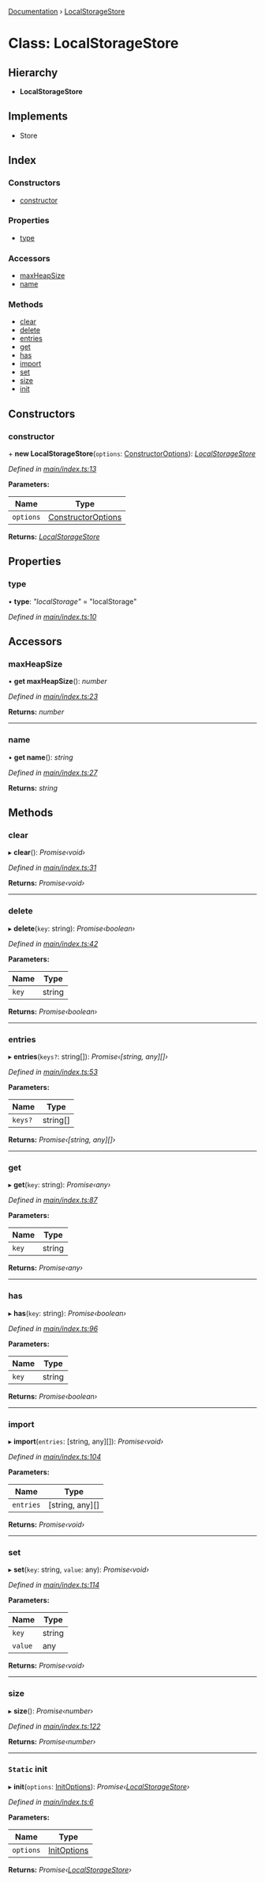 [Documentation](../README.md) › [LocalStorageStore](localstoragestore.md)

# Class: LocalStorageStore

## Hierarchy

* **LocalStorageStore**

## Implements

* Store

## Index

### Constructors

* [constructor](localstoragestore.md#constructor)

### Properties

* [type](localstoragestore.md#type)

### Accessors

* [maxHeapSize](localstoragestore.md#maxheapsize)
* [name](localstoragestore.md#name)

### Methods

* [clear](localstoragestore.md#clear)
* [delete](localstoragestore.md#delete)
* [entries](localstoragestore.md#entries)
* [get](localstoragestore.md#get)
* [has](localstoragestore.md#has)
* [import](localstoragestore.md#import)
* [set](localstoragestore.md#set)
* [size](localstoragestore.md#size)
* [init](localstoragestore.md#static-init)

## Constructors

###  constructor

\+ **new LocalStorageStore**(`options`: [ConstructorOptions](../README.md#constructoroptions)): *[LocalStorageStore](localstoragestore.md)*

*Defined in [main/index.ts:13](https://github.com/badbatch/cachemap/blob/27e229b/packages/local-storage/src/main/index.ts#L13)*

**Parameters:**

Name | Type |
------ | ------ |
`options` | [ConstructorOptions](../README.md#constructoroptions) |

**Returns:** *[LocalStorageStore](localstoragestore.md)*

## Properties

###  type

• **type**: *"localStorage"* = "localStorage"

*Defined in [main/index.ts:10](https://github.com/badbatch/cachemap/blob/27e229b/packages/local-storage/src/main/index.ts#L10)*

## Accessors

###  maxHeapSize

• **get maxHeapSize**(): *number*

*Defined in [main/index.ts:23](https://github.com/badbatch/cachemap/blob/27e229b/packages/local-storage/src/main/index.ts#L23)*

**Returns:** *number*

___

###  name

• **get name**(): *string*

*Defined in [main/index.ts:27](https://github.com/badbatch/cachemap/blob/27e229b/packages/local-storage/src/main/index.ts#L27)*

**Returns:** *string*

## Methods

###  clear

▸ **clear**(): *Promise‹void›*

*Defined in [main/index.ts:31](https://github.com/badbatch/cachemap/blob/27e229b/packages/local-storage/src/main/index.ts#L31)*

**Returns:** *Promise‹void›*

___

###  delete

▸ **delete**(`key`: string): *Promise‹boolean›*

*Defined in [main/index.ts:42](https://github.com/badbatch/cachemap/blob/27e229b/packages/local-storage/src/main/index.ts#L42)*

**Parameters:**

Name | Type |
------ | ------ |
`key` | string |

**Returns:** *Promise‹boolean›*

___

###  entries

▸ **entries**(`keys?`: string[]): *Promise‹[string, any][]›*

*Defined in [main/index.ts:53](https://github.com/badbatch/cachemap/blob/27e229b/packages/local-storage/src/main/index.ts#L53)*

**Parameters:**

Name | Type |
------ | ------ |
`keys?` | string[] |

**Returns:** *Promise‹[string, any][]›*

___

###  get

▸ **get**(`key`: string): *Promise‹any›*

*Defined in [main/index.ts:87](https://github.com/badbatch/cachemap/blob/27e229b/packages/local-storage/src/main/index.ts#L87)*

**Parameters:**

Name | Type |
------ | ------ |
`key` | string |

**Returns:** *Promise‹any›*

___

###  has

▸ **has**(`key`: string): *Promise‹boolean›*

*Defined in [main/index.ts:96](https://github.com/badbatch/cachemap/blob/27e229b/packages/local-storage/src/main/index.ts#L96)*

**Parameters:**

Name | Type |
------ | ------ |
`key` | string |

**Returns:** *Promise‹boolean›*

___

###  import

▸ **import**(`entries`: [string, any][]): *Promise‹void›*

*Defined in [main/index.ts:104](https://github.com/badbatch/cachemap/blob/27e229b/packages/local-storage/src/main/index.ts#L104)*

**Parameters:**

Name | Type |
------ | ------ |
`entries` | [string, any][] |

**Returns:** *Promise‹void›*

___

###  set

▸ **set**(`key`: string, `value`: any): *Promise‹void›*

*Defined in [main/index.ts:114](https://github.com/badbatch/cachemap/blob/27e229b/packages/local-storage/src/main/index.ts#L114)*

**Parameters:**

Name | Type |
------ | ------ |
`key` | string |
`value` | any |

**Returns:** *Promise‹void›*

___

###  size

▸ **size**(): *Promise‹number›*

*Defined in [main/index.ts:122](https://github.com/badbatch/cachemap/blob/27e229b/packages/local-storage/src/main/index.ts#L122)*

**Returns:** *Promise‹number›*

___

### `Static` init

▸ **init**(`options`: [InitOptions](../interfaces/initoptions.md)): *Promise‹[LocalStorageStore](localstoragestore.md)›*

*Defined in [main/index.ts:6](https://github.com/badbatch/cachemap/blob/27e229b/packages/local-storage/src/main/index.ts#L6)*

**Parameters:**

Name | Type |
------ | ------ |
`options` | [InitOptions](../interfaces/initoptions.md) |

**Returns:** *Promise‹[LocalStorageStore](localstoragestore.md)›*
